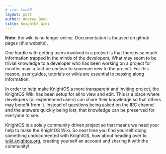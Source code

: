 ```yaml
---
# vim: tw=80
layout: post
author: Andrew Boos
title: KnightOS Wiki
---
```


**Note**: the wiki is no longer online. Documentation is focused on github pages (this website).

One hurdle with getting users involved in a project is that there is so much information trapped in the minds of the developers. What may seem to be trivial knowledge to a developer who has been working on a project for months may in fact be unclear to someone new to the project. For this reason, user guides, tutorials or wikis are essential to passing along information.

In order to help make KnightOS a more transparent and inviting project, the KnightOS Wiki has been setup for all to view and edit. This is a place where developers (or experienced users) can share their knowledge so that others may benefit from it. Instead of questions being asked on the IRC channel and the answers quickly being lost, that knowledge can be preserved for everyone to see.

KnightOS is a solely community driven project so that means we need your help to make the KnightOS Wiki. So next time you find yourself doing something undocumented with KnightOS, how about heading over to [wiki.knightos.org](http://wiki.knightos.org), creating yourself an account and sharing it with the community!
